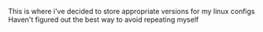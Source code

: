 This is where i've decided to store appropriate versions for my linux configs
Haven't figured out the best way to avoid repeating myself
